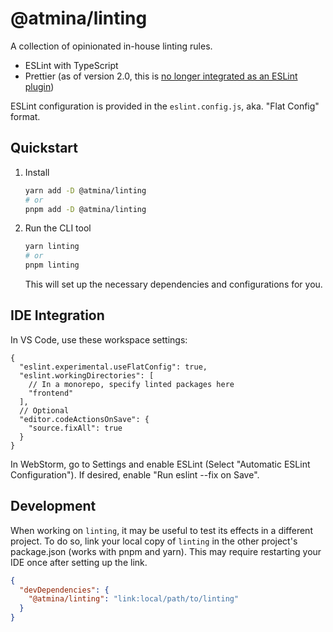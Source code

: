 # @atmina/linting

A collection of opinionated in-house linting rules.

- ESLint with TypeScript
- Prettier (as of version 2.0, this is [no longer integrated as an ESLint plugin](https://prettier.io/docs/en/integrating-with-linters.html#notes))

ESLint configuration is provided in the `eslint.config.js`, aka. "Flat Config" format.

## Quickstart

1. Install
   ```sh
   yarn add -D @atmina/linting
   # or
   pnpm add -D @atmina/linting
   ```
2. Run the CLI tool
   ```sh
   yarn linting
   # or
   pnpm linting
   ```
   This will set up the necessary dependencies and configurations for you.

## IDE Integration
In VS Code, use these workspace settings:

```json5
{
  "eslint.experimental.useFlatConfig": true,
  "eslint.workingDirectories": [
    // In a monorepo, specify linted packages here
    "frontend"
  ],
  // Optional
  "editor.codeActionsOnSave": {
    "source.fixAll": true
  }
}
```

In WebStorm, go to Settings and enable ESLint (Select "Automatic ESLint Configuration"). If desired, enable
"Run eslint --fix on Save".

## Development
When working on `linting`, it may be useful to test its effects in a different project. To do so, link your local copy
of `linting` in the other project's package.json (works with pnpm and yarn). This may require restarting your IDE once
after setting up the link.

```JSON
{
  "devDependencies": {
    "@atmina/linting": "link:local/path/to/linting"
  }
}
```
